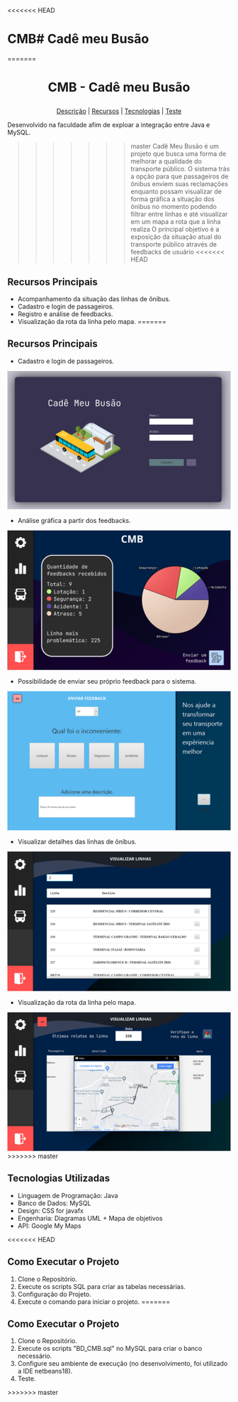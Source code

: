<<<<<<< HEAD
# CMB# Cadê meu Busão

=======
# <p align=center> CMB - Cadê meu Busão
<p align="center">
 <a href="#Descrição">Descrição</a> |
 <a href="#Recursos">Recursos</a> |
 <a href="#Tecnologias">Tecnologias</a> |
 <a href="#Executar">Teste</a>
</p>

<section id="Descrição">

Desenvolvido na faculdade afim de exploar a integração entre Java e MySQL.
>>>>>>> master
Cadê Meu Busão é um projeto que busca uma forma de melhorar a qualidade do transporte público. 
O sistema trás a opção para que passageiros de ônibus enviem suas reclamações enquanto possam visualizar de forma gráfica a situação dos ônibus no momento 
podendo filtrar entre linhas e até visualizar em um mapa a rota que a linha realiza
O principal objetivo é a exposição da situação atual do transporte público através de feedbacks de usuário
<<<<<<< HEAD
 
## Recursos Principais

- Acompanhamento da situação das linhas de ônibus.
- Cadastro e login de passageiros.
- Registro e análise de feedbacks.
- Visualização da rota da linha pelo mapa.
=======

</section>

<section id="Recursos">

## Recursos Principais
- Cadastro e login de passageiros.
<div align="center"> <img src="./imgs/login.png" /> </div>

- Análise gráfica a partir dos feedbacks.
<div align="center"> <img src="./imgs/feedback.png" /> </div>

- Possibilidade de enviar seu próprio feedback para o sistema.
<div align="center"> <img src="./imgs/envio.png" /> </div>

- Visualizar detalhes das linhas de ônibus.
<div align="center"> <img src="./imgs/linhas.png" /> </div>

- Visualização da rota da linha pelo mapa.
<div align="center"> <img src="./imgs/mapa.png" /> </div>

</section>

<section id="Tecnologias">
>>>>>>> master

## Tecnologias Utilizadas

- Linguagem de Programação: Java
- Banco de Dados: MySQL
- Design: CSS for javafx
- Engenharia: Diagramas UML + Mapa de objetivos
- API: Google My Maps

<<<<<<< HEAD
## Como Executar o Projeto

1. Clone o Repositório.
2. Execute os scripts SQL para criar as tabelas necessárias.
3. Configuração do Projeto.
4. Execute o comando para iniciar o projeto. 
=======
</section>

<section id="Executar">

## Como Executar o Projeto

1. Clone o Repositório.
2. Execute os scripts "BD_CMB.sql" no MySQL para criar o banco necessário.
3. Configure seu ambiente de execução (no desenvolvimento, foi utilizado a IDE netbeans18). 
4. Teste.
</section>
>>>>>>> master
